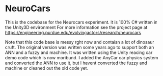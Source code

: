 # NeuroCars
This is the codebase for the Neurocars experiment.  It is 100% C# written in the Unity3D environment
For more information see the project page at https://engineering.purdue.edu/evolvingactors/research/neurocars

Note that this code base is messy rght now and contaisn a lot of dinosaur cruft.  The original version was written some years ago to support both an ANN and a fuzzy and machine.  It was written using the Unity reacing car demo code which is now moribund.  I added the AnyCar car physics system and converted the ANN to use it, but I havent converted the fuzzy and machine or cleaned out the old code yet.
